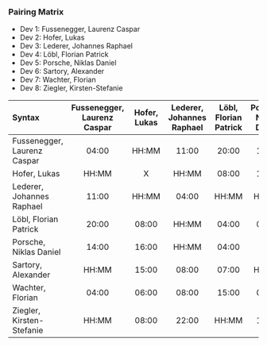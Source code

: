 ### Pairing Matrix
* Dev 1: Fussenegger, Laurenz Caspar
* Dev 2: Hofer, Lukas
* Dev 3: Lederer, Johannes Raphael
* Dev 4: Löbl, Florian Patrick
* Dev 5: Porsche, Niklas Daniel
* Dev 6: Sartory, Alexander
* Dev 7: Wachter, Florian
* Dev 8: Ziegler, Kirsten-Stefanie

| Syntax     | Fussenegger, Laurenz Caspar | Hofer, Lukas   	  | Lederer, Johannes Raphael   	  | Löbl, Florian Patrick   	  | Porsche, Niklas Daniel   	  | Sartory, Alexander  	  | Wachter, Florian   	  | Ziegler, Kirsten-Stefanie   	  |
| :---        |    :----:   |    :----:   |    :----:   |    :----:   |    :----:   |    :----:   |    :----:   |    :----:   |
| Fussenegger, Laurenz Caspar       | 04:00           | HH:MM       | 11:00       | 20:00       | 14:00       | HH:MM       | 04:00       | HH:MM       |
| Hofer, Lukas      | HH:MM       | X           | HH:MM       | 08:00       | 16:00       | 15:00       | 06:00       | 08:00       |
|Lederer, Johannes Raphael       | 11:00       | HH:MM       | 04:00           | HH:MM       | HH:MM       | 08:00       | 08:00       | 22:00       |
| Löbl, Florian Patrick       | 20:00       | 08:00       | HH:MM       | 04:00           | 04:00       | 07:00       | 15:00       | HH:MM       |
| Porsche, Niklas Daniel       | 14:00       | 16:00       | HH:MM       | 04:00       | X           | HH:MM       | 04:00       | 12:00       |
| Sartory, Alexander       | HH:MM       | 15:00       | 08:00       | 07:00       | HH:MM       | 04:00           | 16:00       | 08:00       |
| Wachter, Florian       | 04:00       | 06:00       | 08:00       | 15:00       | 04:00       | 16:00       | X           | HH:MM       |
| Ziegler, Kirsten-Stefanie       | HH:MM       | 08:00       | 22:00       | HH:MM       | 12:00       | 08:00       | HH:MM       | X           |
